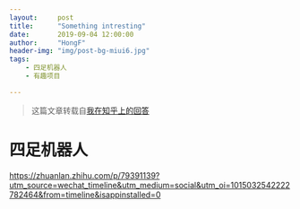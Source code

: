 ```yaml
---
layout:     post
title:      "Something intresting"
date:       2019-09-04 12:00:00
author:     "HongF"
header-img: "img/post-bg-miui6.jpg"
tags:
    - 四足机器人
    - 有趣项目

---
```


> 这篇文章转载自[我在知乎上的回答](http://www.zhihu.com/question/24783844/answer/29286896)


# 四足机器人
https://zhuanlan.zhihu.com/p/79391139?utm_source=wechat_timeline&utm_medium=social&utm_oi=1015032542222782464&from=timeline&isappinstalled=0
